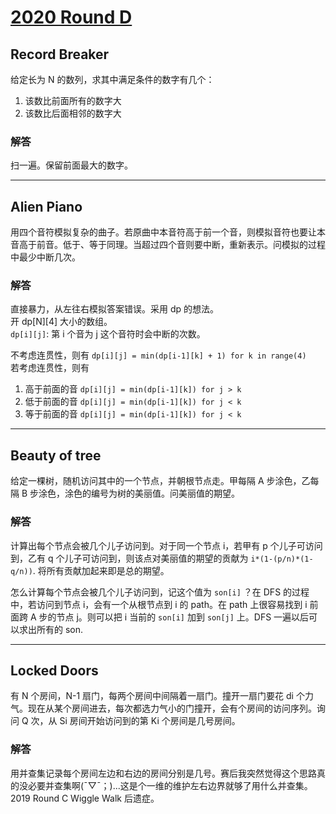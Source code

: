 # [2020 Round D](https://codingcompetitions.withgoogle.com/kickstart/round/000000000019ff08)

## Record Breaker
给定长为 N 的数列，求其中满足条件的数字有几个：  
1. 该数比前面所有的数字大
2. 该数比后面相邻的数字大

### 解答
扫一遍。保留前面最大的数字。

***

## Alien Piano
用四个音符模拟复杂的曲子。若原曲中本音符高于前一个音，则模拟音符也要让本音高于前音。低于、等于同理。当超过四个音则要中断，重新表示。问模拟的过程中最少中断几次。

### 解答

直接暴力，从左往右模拟答案错误。采用 dp 的想法。  
开 dp[N][4] 大小的数组。  
`dp[i][j]`: 第 i 个音为 j 这个音符时会中断的次数。

不考虑连贯性，则有 `dp[i][j] = min(dp[i-1][k] + 1) for k in range(4)`  
若考虑连贯性，则有
1. 高于前面的音 `dp[i][j] = min(dp[i-1][k]) for j > k`
2. 低于前面的音 `dp[i][j] = min(dp[i-1][k]) for j < k`
3. 等于前面的音 `dp[i][j] = min(dp[i-1][k]) for j < k`

***

## Beauty of tree
给定一棵树，随机访问其中的一个节点，并朝根节点走。甲每隔 A 步涂色，乙每隔 B 步涂色，涂色的编号为树的美丽值。问美丽值的期望。

### 解答
计算出每个节点会被几个儿子访问到。对于同一个节点 i，若甲有 p 个儿子可访问到，乙有 q 个儿子可访问到，则该点对美丽值的期望的贡献为 `i*(1-(p/n)*(1-q/n))`. 将所有贡献加起来即是总的期望。

怎么计算每个节点会被几个儿子访问到，记这个值为 `son[i]` ？在 DFS 的过程中，若访问到节点 i，会有一个从根节点到 i 的 path。在 path 上很容易找到 i 前面跨 A 步的节点 j。则可以把 i 当前的 `son[i]` 加到 `son[j]` 上。DFS 一遍以后可以求出所有的 son.

***

## Locked Doors
有 N 个房间，N-1 扇门，每两个房间中间隔着一扇门。撞开一扇门要花 di 个力气。现在从某个房间进去，每次都选力气小的门撞开，会有个房间的访问序列。询问 Q 次，从 Si 房间开始访问到的第 Ki 个房间是几号房间。

### 解答
用并查集记录每个房间左边和右边的房间分别是几号。赛后我突然觉得这个思路真的没必要并查集啊(ˉ▽ˉ；)...这是个一维的维护左右边界就够了用什么并查集。2019 Round C Wiggle Walk 后遗症。